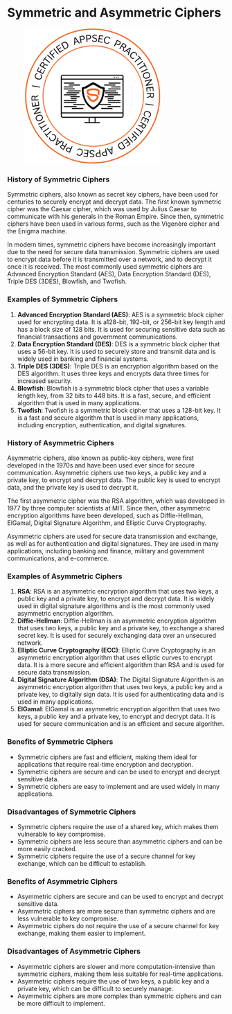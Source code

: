 # Symmetric and Asymmetric Ciphers

<figure><img src=".gitbook/assets/image (3).png" alt="" width="314"><figcaption></figcaption></figure>



### **History of Symmetric Ciphers**

Symmetric ciphers, also known as secret key ciphers, have been used for centuries to securely encrypt and decrypt data. The first known symmetric cipher was the Caesar cipher, which was used by Julius Caesar to communicate with his generals in the Roman Empire. Since then, symmetric ciphers have been used in various forms, such as the Vigenère cipher and the Enigma machine.

In modern times, symmetric ciphers have become increasingly important due to the need for secure data transmission. Symmetric ciphers are used to encrypt data before it is transmitted over a network, and to decrypt it once it is received. The most commonly used symmetric ciphers are Advanced Encryption Standard (AES), Data Encryption Standard (DES), Triple DES (3DES), Blowfish, and Twofish.

### **Examples of Symmetric Ciphers**

1. **Advanced Encryption Standard (AES)**: AES is a symmetric block cipher used for encrypting data. It is a128-bit, 192-bit, or 256-bit key length and has a block size of 128 bits. It is used for securing sensitive data such as financial transactions and government communications.
2. **Data Encryption Standard (DES)**: DES is a symmetric block cipher that uses a 56-bit key. It is used to securely store and transmit data and is widely used in banking and financial systems.
3. **Triple DES (3DES)**: Triple DES is an encryption algorithm based on the DES algorithm. It uses three keys and encrypts data three times for increased security.
4. **Blowfish**: Blowfish is a symmetric block cipher that uses a variable length key, from 32 bits to 448 bits. It is a fast, secure, and efficient algorithm that is used in many applications.
5. **Twofish**: Twofish is a symmetric block cipher that uses a 128-bit key. It is a fast and secure algorithm that is used in many applications, including encryption, authentication, and digital signatures.

### **History of Asymmetric Ciphers**

Asymmetric ciphers, also known as public-key ciphers, were first developed in the 1970s and have been used ever since for secure communication. Asymmetric ciphers use two keys, a public key and a private key, to encrypt and decrypt data. The public key is used to encrypt data, and the private key is used to decrypt it.

The first asymmetric cipher was the RSA algorithm, which was developed in 1977 by three computer scientists at MIT. Since then, other asymmetric encryption algorithms have been developed, such as Diffie-Hellman, ElGamal, Digital Signature Algorithm, and Elliptic Curve Cryptography.

Asymmetric ciphers are used for secure data transmission and exchange, as well as for authentication and digital signatures. They are used in many applications, including banking and finance, military and government communications, and e-commerce.

### **Examples of Asymmetric Ciphers**

1. **RSA**: RSA is an asymmetric encryption algorithm that uses two keys, a public key and a private key, to encrypt and decrypt data. It is widely used in digital signature algorithms and is the most commonly used asymmetric encryption algorithm.
2. **Diffie-Hellman**: Diffie-Hellman is an asymmetric encryption algorithm that uses two keys, a public key and a private key, to exchange a shared secret key. It is used for securely exchanging data over an unsecured network.
3. **Elliptic Curve Cryptography (ECC)**: Elliptic Curve Cryptography is an asymmetric encryption algorithm that uses elliptic curves to encrypt data. It is a more secure and efficient algorithm than RSA and is used for secure data transmission.
4. **Digital Signature Algorithm (DSA)**: The Digital Signature Algorithm is an asymmetric encryption algorithm that uses two keys, a public key and a private key, to digitally sign data. It is used for authenticating data and is used in many applications.
5. **ElGamal**: ElGamal is an asymmetric encryption algorithm that uses two keys, a public key and a private key, to encrypt and decrypt data. It is used for secure communication and is an efficient and secure algorithm.

### **Benefits of Symmetric Ciphers**

* Symmetric ciphers are fast and efficient, making them ideal for applications that require real-time encryption and decryption.
* Symmetric ciphers are secure and can be used to encrypt and decrypt sensitive data.
* Symmetric ciphers are easy to implement and are used widely in many applications.

### **Disadvantages of Symmetric Ciphers**

* Symmetric ciphers require the use of a shared key, which makes them vulnerable to key compromise.
* Symmetric ciphers are less secure than asymmetric ciphers and can be more easily cracked.
* Symmetric ciphers require the use of a secure channel for key exchange, which can be difficult to establish.

### **Benefits of Asymmetric Ciphers**

* Asymmetric ciphers are secure and can be used to encrypt and decrypt sensitive data.
* Asymmetric ciphers are more secure than symmetric ciphers and are less vulnerable to key compromise.
* Asymmetric ciphers do not require the use of a secure channel for key exchange, making them easier to implement.

### **Disadvantages of Asymmetric Ciphers**

* Asymmetric ciphers are slower and more computation-intensive than symmetric ciphers, making them less suitable for real-time applications.
* Asymmetric ciphers require the use of two keys, a public key and a private key, which can be difficult to securely manage.
* Asymmetric ciphers are more complex than symmetric ciphers and can be more difficult to implement.
